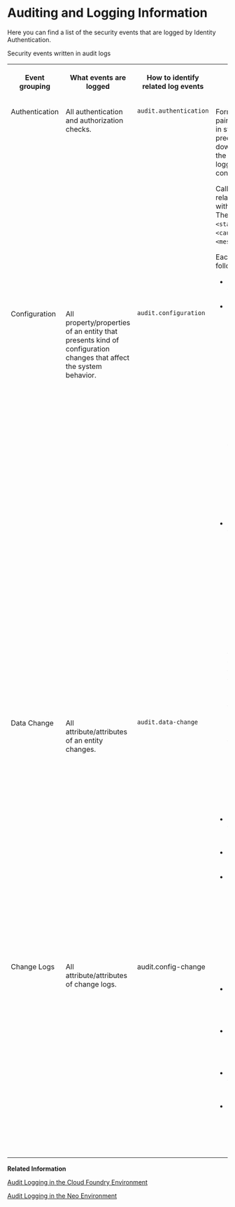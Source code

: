 <!-- loioac5537b3bf9940459a6ec7354fcd1b69 -->

# Auditing and Logging Information

Here you can find a list of the security events that are logged by Identity Authentication.

<a name="loioac5537b3bf9940459a6ec7354fcd1b69__table_dqf_pkf_p4b"/>Security events written in audit logs


<table>
<tr>
<th valign="top">

Event grouping



</th>
<th valign="top">

What events are logged



</th>
<th valign="top">

How to identify related log events



</th>
<th valign="top">

Additional information



</th>
</tr>
<tr>
<td valign="top">

Authentication



</td>
<td valign="top">

All authentication and authorization checks.



</td>
<td valign="top">

`audit.authentication`



</td>
<td valign="top" rowspan="4">

Formatting each log in key-value pairs simplifies a lot displaying logs in systems, searching by predefined key or value, downloading logging files, etc. In the Identity Authentication audit logging interface, the following log content is available:

Caller `<caller>` did action `<action>` related to objectType `<objectType>` with unique identifier `<objectId>`. The result of this action is state `<state>` which is caused by cause `<cause>` and the message is `<message>`.

Each audit log entry consists of the following key-value pairs:

-   state\* = \[successful | aborted | failed | ignored | process\]

-   action\* = \[create | update | search | delete | upsert | add | validate | validate\_sms\_code | reset | export | import | verifyPhone | testConnection | read | restore | upload | list | provision | login | authenticate | logout | sendMail\(s\) | passwordCheck | load | rbaRuleCheck | otpCodeCheck | authenticityCheck | grantPermissions | count | setOtpAttributes | getStatistics | getUsage | setAttributes | provisionAllUsers | provisionUser\(s\) | forgotPassword | setInitialPassword | process | setConsolidationStatus | mark | sendSmsCode | issueAssertion | issueAuthorizationCode | issueJwtToken | linkUser | returningConsolidationStatus | returnungResetPasswordStatus\]

-   objectType\* = \[company | tenant\(s\) | tenantAdmin | serviceProvider\(s\) | identityProvider\(s\) | socialProvider\(s\) | service | scimGroup\(s\) | passwordPolicy\(ies\) | provisioningSystem\(s\) | allProvisioningSystems | user\(s\) | spUser |group\(s\) | thing\(s\) | contact | emailTemplates | resource | tenantLogo | scimConfiguration | smsConfiguration | spnegoConfiguration | termsOfUse | privacyPolicy | tenantSettings | trustedDomain\(s\) | tenantSamlConfiguration | auditLogClients | scimUser\(s\) | otpCode | forgotPasswordMailCounter | cockpit | usageStatistics | activityAggregator | corporateUserStore | channel | token | trustedIdp | newSpSession | activeSpAndIdpSessions | rbaAction | socialIdentity | openIdClient | googleRecaptcha | companyGroup | psrMailService| entity.Policy | entity.UserPolicy\]

-   objectId\* = \[unique attribute of the objectType – either id, or name, etc… \]

-   caller = \[The identifier of the subject\]

-   cause = \[callerUnauthorized | userNotFound | validationFailure, interrupted, otpCheckFailure, passwordCheckFailure | mailNotVerified | notSupported | alreadyUsed | maximumNumberReached | invalidCode | thirdInvalidCode | alreadyInUse | missingUserPassword | missingTargetSystemConfig\]

-   message = \[Exception message or additional message which specifies the result of the action\]

-   category\* = \[audit.authentication | audit.configuration | audit.data-change\]

-   additionalAttributes – key-value formatted attributes which are specific for each objectType

-   all change log resource types


> ### Note:  
> \* Available in each log entry.



</td>
</tr>
<tr>
<td valign="top">

Configuration



</td>
<td valign="top">

All property/properties of an entity that presents kind of configuration changes that affect the system behavior.



</td>
<td valign="top">

 `audit.configuration` 



</td>
</tr>
<tr>
<td valign="top">

Data Change



</td>
<td valign="top">

All attribute/attributes of an entity changes.



</td>
<td valign="top">

 `audit.data-change` 



</td>
</tr>
<tr>
<td valign="top">

Change Logs



</td>
<td valign="top">

All attribute/attributes of change logs.



</td>
<td valign="top">

audit.config-changе



</td>
</tr>
</table>

**Related Information**  


[Audit Logging in the Cloud Foundry Environment](https://help.sap.com/viewer/65de2977205c403bbc107264b8eccf4b/Cloud/en-US/f92c86ab11f6474ea5579d839051c334.html)

[Audit Logging in the Neo Environment](https://help.sap.com/viewer/ea72206b834e4ace9cd834feed6c0e09/Cloud/en-US/02c39712c1064c96b37c1ea5bc9420dc.html)

